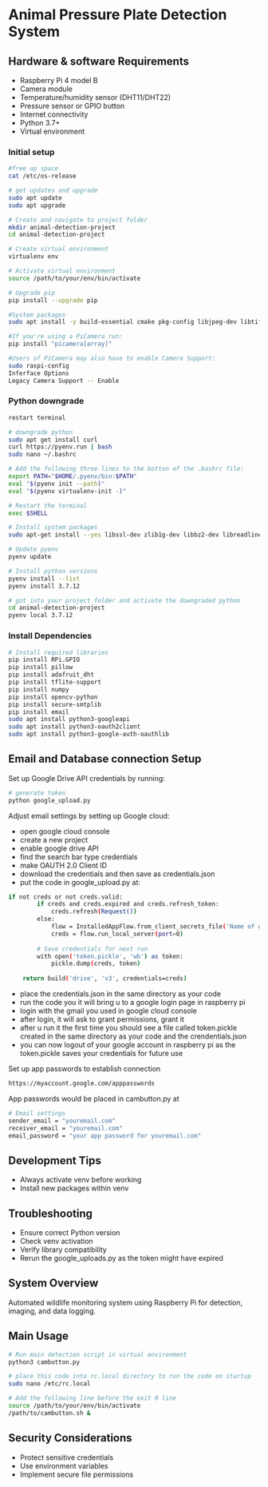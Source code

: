 # Animal Pressure Plate Detection System

## Hardware & software Requirements
- Raspberry Pi 4 model B
- Camera module
- Temperature/humidity sensor (DHT11/DHT22)
- Pressure sensor or GPIO button
- Internet connectivity
- Python 3.7+
- Virtual environment

### Initial setup
```bash
#free up space
cat /etc/os-release

# get updates and upgrade
sudo apt update
sudo apt upgrade

# Create and navigate to project folder
mkdir animal-detection-project
cd animal-detection-project

# Create virtual environment
virtualenv env

# Activate virtual environment
source /path/to/your/env/bin/activate

# Upgrade pip
pip install --upgrade pip

#System packages
sudo apt install -y build-essential cmake pkg-config libjpeg-dev libtiff5-dev libpng-dev libavcodec-dev libavformat-dev libswscale-dev libv4l-dev libxvidcore-dev libx264-dev libfontconfig1-dev libcairo2-dev libgdk-pixbuf2.0-dev libpango1.0-dev libgtk2.0-dev libgtk-3-dev libatlas-base-dev gfortran libhdf5-dev libhdf5-serial-dev libhdf5-103 libqt5gui5 libqt5webkit5 libqt5test5 python3-pyqt5 python3-dev

#If you're using a PiCamera run:
pip install "picamera[array]"

#Users of PiCamera may also have to enable Camera Support:
sudo raspi-config
Inferface Options
Legacy Camera Support -- Enable
```

### Python downgrade
```bash
restart terminal

# downgrade python
sudo apt get install curl
curl https://pyenv.run | bash
sudo nano ~/.bashrc

# Add the following three lines to the botton of the .bashrc file:
export PATH="$HOME/.pyenv/bin:$PATH"
eval "$(pyenv init --path)"
eval "$(pyenv virtualenv-init -)"

# Restart the terminal
exec $SHELL

# Install system packages
sudo apt-get install --yes libssl-dev zlib1g-dev libbz2-dev libreadline-dev libsqlite3-dev llvm libncurses5-dev libncursesw5-dev xz-utils tk-dev libgdbm-dev lzma lzma-dev tcl-dev libxml2-dev libxmlsec1-dev libffi-dev liblzma-dev wget make openssl

# Update pyenv
pyenv update

# Install python versions
pyenv install --list
pyenv install 3.7.12

# got into your project folder and activate the downgraded python
cd animal-detection-project
pyenv local 3.7.12
```

### Install Dependencies
```bash
# Install required libraries
pip install RPi.GPIO
pip install pillow
pip install adafruit_dht
pip install tflite-support
pip install numpy
pip install opencv-python
pip install secure-smtplib
pip install email
sudo apt install python3-googleapi
sudo apt install python3-oauth2client
sudo apt install python3-google-auth-oauthlib
```

## Email and Database connection Setup
Set up Google Drive API credentials by running:
```bash
# generate token
python google_upload.py
```
Adjust email settings by setting up Google cloud:
- open google cloud console
- create a new project
- enable google drive API
- find the search bar type credentials
- make OAUTH 2.0 Client ID
- download the credentials and then save as credentials.json
- put the code in google_upload.py at:
```bash
if not creds or not creds.valid:
        if creds and creds.expired and creds.refresh_token:
            creds.refresh(Request())
        else:
            flow = InstalledAppFlow.from_client_secrets_file('Name of generated .json file', SCOPES)
            creds = flow.run_local_server(port=0)
        
        # Save credentials for next run
        with open('token.pickle', 'wb') as token:
            pickle.dump(creds, token)
    
    return build('drive', 'v3', credentials=creds)
```
- place the credentials.json in the same directory as your code
- run the code you it will bring u to a google login page in raspberry pi
- login with the gmail you used in google cloud console
- after login, it will ask to grant permissions, grant it
- after u run it the first time you should see a file called token.pickle created in the same directory as your code and the crendentials.json
- you can now logout of your google account in raspberry pi as the token.pickle saves your credentials for future use

Set up app passwords to establish connection
```bash
https://myaccount.google.com/apppasswords
```

App passwords would be placed in cambutton.py at
```bash
# Email settings
sender_email = "youremail.com"
receiver_email = "youremail.com"
email_password = "your app password for youremail.com"
```

## Development Tips
- Always activate venv before working
- Install new packages within venv

## Troubleshooting
- Ensure correct Python version
- Check venv activation
- Verify library compatibility
- Rerun the google_uploads.py as the token might have expired

## System Overview
Automated wildlife monitoring system using Raspberry Pi for detection, imaging, and data logging.


## Main Usage
```bash
# Run main detection script in virtual environment
python3 cambutton.py

# place this code into rc.local directory to run the code on startup
sudo nano /etc/rc.local

# Add the following line before the exit 0 line
source /path/to/your/env/bin/activate
/path/to/cambutton.sh &
```

## Security Considerations
- Protect sensitive credentials
- Use environment variables
- Implement secure file permissions
